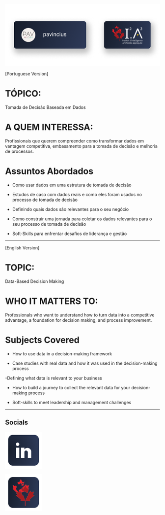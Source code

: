 ![Header](./utils/Header.png)

[Portuguese Version]

# TÓPICO: 
Tomada de Decisão Baseada em Dados

# A QUEM INTERESSA:
Profissionais que querem compreender como transformar dados em vantagem competitiva, embasamento para a tomada de decisão e melhoria de processos.

# Assuntos Abordados

- Como usar dados em uma estrutura de tomada de decisão

- Estudos de caso com dados reais e como eles foram usados no processo de tomada de decisão

- Definindo quais dados são relevantes para o seu negócio

- Como construir uma jornada para coletar os dados relevantes para o seu processo de tomada de decisão

- Soft-Skills para enfrentar desafios de liderança e gestão

___

[English Version]

# TOPIC: 
Data-Based Decision Making

# WHO IT MATTERS TO:
Professionals who want to understand how to turn data into a competitive advantage, a foundation for decision making, and process improvement.

# Subjects Covered

- How to use data in a decision-making framework

- Case studies with real data and how it was used in the decision-making process

-Defining what data is relevant to your business

- How to build a journey to collect the relevant data for your decision-making process

- Soft-skills to meet leadership and management challenges

___

## Socials

[![Foo](./utils/LinkedIn.png)](https://www.linkedin.com/school/institut-i2a2/?viewAsMember=true)

[![Foo](./utils/Site.png)](https://www.i2a2.academy/pt)

